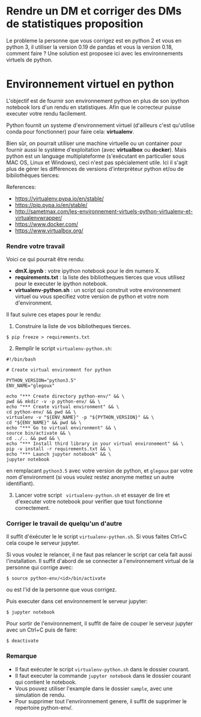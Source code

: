 # Rendre un DM et corriger des DMs de statistiques proposition

Le probleme la personne que vous corrigez est en python 2 et vous en python 3, il utiliser la version 0.19 de pandas et vous la version 0.18, comment faire ? Une solution est proposee ici avec les environnements virtuels de python.

# Environnement virtuel en python

L'objectif est de fournir son environnement python en plus de son ipython notebook lors d'un rendu en statistiques. Afin que le correcteur puisse executer votre rendu facilement.  

Python fournit un systeme d'environnement virtuel (d'ailleurs c'est qu'utilise conda pour fonctionner) pour faire cela:
**virtualenv**.  

Bien sûr, on pourrait utiliser une machine virtuelle ou un container pour fournir aussi le système d'exploitation (avec **virtualbox** ou **docker**). Mais python est un language multiplateforme (s'exécutant en particulier sous MAC OS, Linux et Windows), ceci n'est pas spécialement utile. Ici il s'agit plus de gérer les différences de versions d'interprèteur python et/ou de bibilothèques tierces: 

References:
- https://virtualenv.pypa.io/en/stable/
- https://pip.pypa.io/en/stable/
- http://sametmax.com/les-environnement-virtuels-python-virtualenv-et-virtualenvwrapper/
- https://www.docker.com/
- https://www.virtualbox.org/


### Rendre votre travail


Voici ce qui pourrait être rendu:
- **dmX.ipynb** : votre ipython notebook pour le dm numero X.  
- **requirements.txt** : la liste des bibliotheques tierces que vous utilisez pour le executer le ipython notebook.
- **virtualenv-python.sh** : un script qui construit votre environnement virtuel ou vous specifiez votre version de python et votre nom d'environment. 

Il faut suivre ces etapes pour le rendu:

1) Construire la liste de vos bibliotheques tierces. 

~~~
$ pip freeze > requirements.txt
~~~

2) Remplir le script `virtualenv-python.sh`:

~~~
#!/bin/bash

# Create virtual environment for python

PYTHON_VERSION="python3.5"
ENV_NAME="glegoux"

echo "*** Create directory python-env/" && \
pwd && mkdir -v -p python-env/ && \
echo "*** Create virtual environment" && \
cd python-env/ && pwd && \
virtualenv -v "${ENV_NAME}" -p "${PYTHON_VERSION}" && \
cd "${ENV_NAME}" && pwd && \
echo "*** Go to virtual environment" && \
source bin/activate && \
cd ../.. && pwd && \
echo "*** Install third library in your virtual environement" && \
pip -v install -r requirements.txt && \
echo "*** Launch jupyter notebook" && \
jupyter notebook
~~~

en remplacant `python3.5` avec votre version de python, et `glegoux` par votre nom d'environment (si vous voulez restez anonyme mettez un autre identifiant).

3) Lancer votre script ` virtualenv-python.sh` et essayer de lire et d'executer votre notebook pour verifier que tout fonctionne correctement.

### Corriger le travail de quelqu'un d'autre


Il suffit d'éxécuter le le script `virtualenv-python.sh`. Si vous faites Ctrl+C cela coupe le serveur jupyter. 

Si vous voulez le relancer, il ne faut pas relancer le script car cela fait aussi l'installation. Il suffit d'abord de se connecter a l'environnement virtual de la personne qui corrige avec:

~~~
$ source python-env/<id>/bin/activate
~~~

ou <id> est l'id de la personne que vous corrigez.

Puis executer dans cet environnement le serveur jupyter:

~~~
$ jupyter notebook
~~~

Pour sortir de l'environnement, il suffit de faire de couper le serveur jupyter avec un Ctrl+C puis de faire:

~~~
$ deactivate
~~~

### Remarque

- Il faut exécuter le script `virtualenv-python.sh` dans le dossier courant.
- Il faut executer la commande `jupyter notebook` dans le dossier courant qui contient le notebook.
- Vous pouvez utiliser l'example dans le dossier `sample`, avec une simulation de rendu.
- Pour supprimer tout l'envrironnement genere, il suffit de supprimer le repertoire python-env/.
